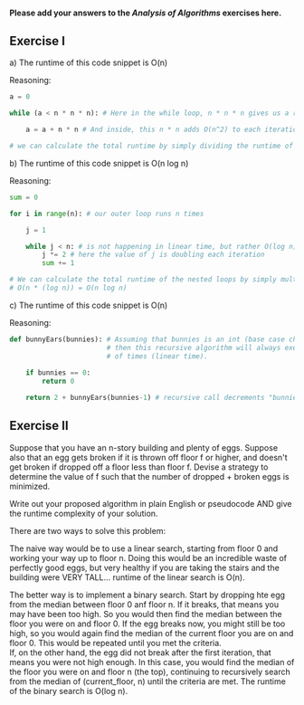 #### Please add your answers to the ***Analysis of  Algorithms*** exercises here.

## Exercise I

a) The runtime of this code snippet is O(n)

Reasoning:
```python
a = 0

while (a < n * n * n): # Here in the while loop, n * n * n gives us a runtime of O(n^3) 

    a = a + n * n # And inside, this n * n adds O(n^2) to each iteration

# we can calculate the total runtime by simply dividing the runtime of the while loop (n^3) by the runtime of the inner (n^2) which gives us O(n) 
```


b) The runtime of this code snippet is O(n log n)

Reasoning:
```python
sum = 0

for i in range(n): # our outer loop runs n times

    j = 1

    while j < n: # is not happening in linear time, but rather O(log n), because
        j *= 2 # here the value of j is doubling each iteration
        sum += 1

# We can calculate the total runtime of the nested loops by simply multiplying their runtimes 
# O(n * (log n)) = O(n log n)
```


c) The runtime of this code snippet is O(n)

Reasoning:
```python
def bunnyEars(bunnies): # Assuming that bunnies is an int (base case check against 0),
                        # then this recursive algorithm will always execute "bunnies" number 
                        # of times (linear time). 
    
    if bunnies == 0:
        return 0

    return 2 + bunnyEars(bunnies-1) # recursive call decrements "bunnies" or n by 1 (linear time)
```

## Exercise II

Suppose that you have an n-story building and plenty of eggs. Suppose also that an egg gets broken if it is thrown off floor f or higher, and doesn't get broken if dropped off a floor less than floor f. Devise a strategy to determine the value of f such that the number of dropped + broken eggs is minimized.

Write out your proposed algorithm in plain English or pseudocode AND give the runtime complexity of your solution.

There are two ways to solve this problem:

The naive way would be to use a linear search, starting from floor 0 and working your way up to floor n. Doing this would be an incredible waste of perfectly good eggs, but very healthy if you are taking the stairs and the building were VERY TALL... runtime of the linear search is O(n).

The  better way is to implement a binary search.  Start by dropping hte egg from the median between floor 0 anf floor n. If it breaks, that means you may have been too high. So you would then find the median between the floor you were on and floor 0. If the egg breaks now, you might still be too high, so you would again find the median of the current floor you are on and floor 0. This would be repeated until you met the criteria.  
If, on the other hand, the egg did not break after the first iteration, that means you were not high enough.  In this case, you would find the median of the floor you were on and floor n (the top), continuing to recursively search from the median of (current_floor, n) until the criteria are met. The runtime of the binary search is O(log n).